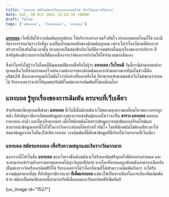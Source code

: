 ```yaml
---
title: 'แทงบอล มิติใหม่ของเว็บแทงบอลออนไลน์ ที่ทำให้คุณรวยได้ง่ายๆ'
date: Sat, 30 Oct 2021 13:03:15 +0000
draft: false
tags: ['พนันบอล', 'เว็บแทงบอล', 'แทงบอล']
---
```


**[แทงบอล](/archives/)** เว็บที่เปิดให้วางเดิมพันทุกรูปแบบ ให้บริการอย่างรวดเร็วทันใจ ฝากถอนตอนไหนก็ได้ และมีอัตราการจ่ายเงินรางวัลที่สูง คงเป็นเป้าหมายหลักของนักพนันทุกคน เพราะไม่ว่าใครก็ตามที่ต้องการสร้างรายได้เสริมในเวลานั้น ต่างอยากเป็นสมาชิกกับเว็บที่มีความพร้อมในทุกเรื่องของการบริการ ที่สำคัญต้องมีระบบการเงินที่มั่นคงเนื่องจากว่าต้องการทำเงินให้ได้จำนวนมากนั่นเอง

ซึ่งถ้าใครยังไม่รู้ว่าเว็บไหนที่มีคุณสมบัติแบบนี้หรือไม่รู้จะ **แทงบอล เว็บไหนดี** วันนี้เรามีคำตอบมาฝากทุกคนซึ่งเว็บที่สามารถตอบโจทย์ความต้องการของนักพนันและกำลังมาแรงมากที่สุดในช่วงนี้คือ ufax24 นั่นเองหากคุณยังไม่มั่นใจว่าดีอย่างที่บอกหรือไม่ ก็สามารถเข้ามาชมหน้าเว็บไซต์ของเราก่อนได้ รับรองเลยว่าจะทำให้คุณพบกับมิติใหม่ของการเดิมพันที่ไม่เหมือนใคร

**แทงบอล รู้ทุกเรื่องของการเดิมพัน ครบจบที่เว็บเดียว**
------------------------------------------------------

สำหรับสมาชิกทุกคนที่เข้ามา **แทงบอล** ที่เว็บนี้นั้นนักพนันจะไม่พลาดทุกความเคลื่อนไหวของวงการลูกหนัง ที่สำคัญเรามีการอัพเดตข้อมูลต่างๆของการแข่งขันฟุตบอลไม่ว่าจะเป็น **ตาราง แทงบอล** ผลบอล ราคาบอล ค่าน้ำ และอื่นๆอีกมากมาย เพื่อให้นักพนันได้ทราบข้อมูลการแข่งขันแบบเรียลไทม์และสามารถนำข้อมูลเหล่านี้ไปใช้ในการวิเคราะห์บอลได้อย่างเร็วทันใจ โดยที่นักพนันไม่ต้องเสียเวลาไปค้นหาข้อมูลจากเว็บอื่นๆให้เสียเวลาเลย วางเดิมพันที่นี้ศึกษาข้อมูลที่นี่เรียกได้ว่าครบจบที่เว็บเดียว

### **แทงบอล สมัครแทงบอล เพื่อรับความสนุกและเงินรางวัลมากมาย**

นอกจากนี้โปรโมชั่น **แทงบอล** ของเว็บเรานั้นนักพนันจะได้รับเครดิตฟรีทุกครั้งที่ฝากครบกำหนด และจะสามารถเข้าร่วมกิจกรรมทายผลบอลได้ทุกวันทุกสัปดาห์ หากใครที่ทายผลถูกนักพนันสามารถเลือกรับเป็นของรางวัลหรือเครดิตฟรีก็ได้ รับรองเลยว่าไม่ว่าใครก็ตามที่ได้เข้ามาวางเดิมพันกับเรา จะได้รับความคุ้มค่ามากที่สุด ที่สำคัญเรามีการแจก **ทีเด็ดแทงบอล** แม่นๆให้เป็นทางเลือกในการเลือกทีมเดิมพันด้วย สมัครเป็นสมาชิกตอนนี้สามารถรับทีเด็ดบอลและรับเครดิตฟรีเพิ่มทันที

\[ux\_image id="1527"\]
